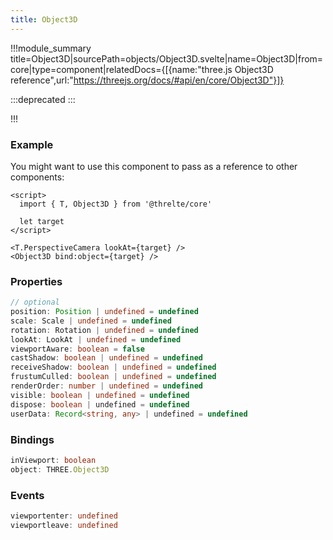 ```yaml
---
title: Object3D
---
```


!!!module_summary title=Object3D|sourcePath=objects/Object3D.svelte|name=Object3D|from=core|type=component|relatedDocs={[{name:"three.js Object3D reference",url:"https://threejs.org/docs/#api/en/core/Object3D"}]}

:::deprecated
:::

!!!

### Example

You might want to use this component to pass as a reference to other components:

```svelte
<script>
  import { T, Object3D } from '@threlte/core'

  let target
</script>

<T.PerspectiveCamera lookAt={target} />
<Object3D bind:object={target} />
```

### Properties

```ts
// optional
position: Position | undefined = undefined
scale: Scale | undefined = undefined
rotation: Rotation | undefined = undefined
lookAt: LookAt | undefined = undefined
viewportAware: boolean = false
castShadow: boolean | undefined = undefined
receiveShadow: boolean | undefined = undefined
frustumCulled: boolean | undefined = undefined
renderOrder: number | undefined = undefined
visible: boolean | undefined = undefined
dispose: boolean | undefined = undefined
userData: Record<string, any> | undefined = undefined
```

### Bindings

```ts
inViewport: boolean
object: THREE.Object3D
```

### Events

```ts
viewportenter: undefined
viewportleave: undefined
```
